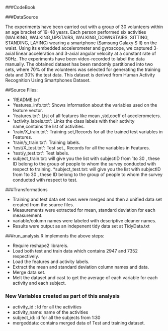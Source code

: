 
###CodeBook

###DataSource

The experiments have been carried out with a group of 30 volunteers within an age bracket of 19-48 years. Each person performed six activities (WALKING, WALKING_UPSTAIRS, WALKING_DOWNSTAIRS, SITTING, STANDING, LAYING) wearing a smartphone (Samsung Galaxy S II) on the waist. Using its embedded accelerometer and gyroscope, we captured 3-axial linear acceleration and 3-axial angular velocity at a constant rate of 50Hz. The experiments have been video-recorded to label the data manually. The obtained dataset has been randomly partitioned into two sets, where 70% of the volunteers was selected for generating the training data and 30% the test data. 
This dataset is derived from Human Activity Recognition Using Smartphones Dataset.

##Source Files:

* 'README.txt'
* 'features_info.txt': Shows information about the variables used on the feature vector.
* 'features.txt': List of all features like mean ,std,coeff of accelerometers.
* 'activity_labels.txt': Links the class labels with their activity name,contains the list of activities.
* 'train/X_train.txt': Training set,Records for all the trained  test variables in Features.
* 'train/y_train.txt': Training labels.
* 'test/X_test.txt': Test set., Records for all the variables in Features.
* 'test/y_test.txt': Test labels.
* subject_train.txt: will give you the list with subjectID from  1to 30 , these ID belong to the group of people to whom the survey conducted with respect to training.
*subject_test.txt: will give you the list with subjectID from  1to 30 , these ID belong to the group of people to whom the survey conducted with respect to test.

###Transformations
* Training and test data set rows were merged and then a unified data set created from the source files.
* Measurements were extracted for mean, standard deviation for each measurement.
* variable/column names were labeled with descriptive cleaner names.
* Results were output as an indepenent tidy data set at TidyData.txt

###run_analysis.R implements the above steps:
* Require reshape2  librareis.
* Load both test and train data which contains 2947 and 7352 respectively.
* Load the features and activity labels.
* Extract the mean and standard deviation column names and data.
* Merge data set.
* Melt the dataset and cast to get the  average of each variable for each activity and each subject.

### New Variables created as part of this analysis

* activity_id : Id for all the activities 
* activity_name: name of the activities
* subject_id: id for all the subjects from 1:30
* mergeddata: contains merged data of Test and training dataset.



